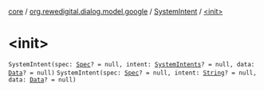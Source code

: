 [core](../../index.md) / [org.rewedigital.dialog.model.google](../index.md) / [SystemIntent](index.md) / [&lt;init&gt;](./-init-.md)

# &lt;init&gt;

`SystemIntent(spec: `[`Spec`](../-spec/index.md)`? = null, intent: `[`SystemIntents`](../-system-intents/index.md)`? = null, data: `[`Data`](../-data/index.md)`? = null)`
`SystemIntent(spec: `[`Spec`](../-spec/index.md)`? = null, intent: `[`String`](https://kotlinlang.org/api/latest/jvm/stdlib/kotlin/-string/index.html)`? = null, data: `[`Data`](../-data/index.md)`? = null)`